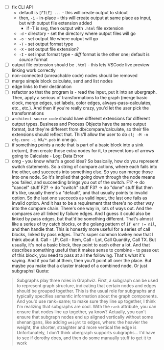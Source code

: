 - [ ] fix CLI API
    - default is `[FILE] ...` - this will create output to stdout
    - then, `-i` - in-place - this will create output at same place as input, but with output file extension added
        - if -T is svg, then output with `.html` file extension
    - `-d` - directory - set the directory where output files will go
    - `-o` - set output file where output will go
    - `-T` - set output format type
    - `-X` - set output file extension?
    - `-I` - set input format type - *diff* format is the other one; default is *source* format
- [ ] output file extension should be `.html` - this lets VSCode live preview linking work correctly
- [ ] non-connected (unreachable code) nodes should be removed
- [ ] merge simple block calculate, send and list nodes
- [ ] edge links to their destination
- [ ] refactor so that the program is - read the input, put it into an ubergraph. Then, apply a serious of transformations to the graph (merge basic clock, merge edges, set labels, color edges, always-pass-calculates, etc., etc.). And then if you're really crazy, you'd let the user pick the transformations
- [ ] `architect-source-code` should have different extensions for different output types. Business and Process Objects have the same output format, but they're different from db/compare/calculate, so their file extensions should reflect that. This'll allow the user to do `clj -M -m cfg.core -i WA/*.pob` in one go.
- [ ] if something points a node that is part of a basic block into a sink (return), then create those extra nodes for it, to prevent tons of arrows going to Calculate - Log: Data Error
- [ ] omg - you know what's a good idea? So basically, how do you represent switch statements. So a string of compare actions, where each fails into the other, and succeeds into something else. So you can merge those into one node. So it's implied that going down through the node means you failed, and succeeding brings you out of the switch.
F1? -> do "cancel" stuff
F2? -> do "switch" stuff
F3? -> do "done" stuff
 But then it's like, usually there's a "default", and that usually points to invalid option. So the last one succeeds as valid input, the last one fails as invalid option. And it has to be a requirement that there's no other way into the compare chain. There's one way in, lots of ways out. And the compares are all linked by failure edges. And I guess it could also be linked by pass edges, but that'd be something different. That's almost like a series of try catch blocks, or the golang pattern of `if err != nil`, and then handle that. This is honestly more useful for a series of call blocks, linked by pass edges. That's super common lowkey now that I think about it. Call - LP, Call - Item, Call - Lot, Call Quantity, Call TX. But usually, it's not a basic block, they point to each other a lot. And that describes something useful that it makes sense to combine - to pass out of this block, you need to pass at all the following. That's what it's saying. And if you fail at them, then you'll point all over the place. But maybe you make that a cluster instead of a combined node. Or just subgraphs! Quote:
 > Subgraphs play three roles in Graphviz. First, a subgraph can be used to represent graph structure, indicating that certain nodes and edges should be grouped together. This is the usual role for subgraphs and typically specifies semantic information about the graph components.
And you'd use rank=same; to make sure they line up together, I think
I'm realizing that subgraphs are cool. With the `rank` attribute, you can ensure that nodes line up together, ya know? Actually, you can't ensure that subgraph nodes end up aligned vertically without some shenanigans, like adding `weight` to edges, where:
> the heavier the weight, the shorter, straighter and more vertical the edge is
Unfortunately, I don't think ubergraph supports subgraphs... I'd have to see if dorothy does, and then do some manually stuff to get it to work
